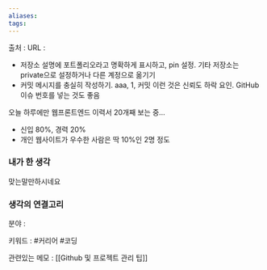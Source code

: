 ```yaml
---
aliases: 
tags:
---
```

출처 : 
URL : 

- 저장소 설명에 포트폴리오라고 명확하게 표시하고, pin 설정. 기타 저장소는 private으로 설정하거나 다른 계정으로 옮기기
- 커밋 메시지를 충실히 작성하기. aaa, 1, 커밋 이런 것은 신뢰도 하락 요인. GitHub 이슈 번호를 넣는 것도 좋음

오늘 하루에만 웹프론트엔드 이력서 20개째 보는 중…
- 신입 80%, 경력 20%
- 개인 웹사이트가 우수한 사람은 딱 10%인 2명 정도

### 내가 한 생각
맞는말만하시네요

### 생각의 연결고리
분야 : 

키워드 : #커리어 #코딩


관련있는 메모 : [[Github 및 프로젝트 관리 팁]]

